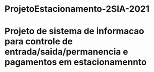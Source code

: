 # ProjetoEstacionamento-2SIA-2021
# Projeto de sistema de informacao para controle de entrada/saida/permanencia e pagamentos em estacionamennto
